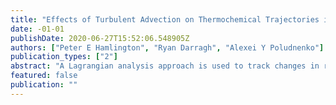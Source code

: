 ```yaml
---
title: "Effects of Turbulent Advection on Thermochemical Trajectories in Premixed Flames"
date: -01-01
publishDate: 2020-06-27T15:52:06.548905Z
authors: ["Peter E Hamlington", "Ryan Darragh", "Alexei Y Poludnenko"]
publication_types: ["2"]
abstract: "A Lagrangian analysis approach is used to track changes in reactant mass fraction and temperature within ﬂuid parcels during premixed combustion. Time series of the reactant mass fraction and temperature along ﬂuid parcel trajectories, termed “thermochemical trajectories,” are calculated using data from direct numerical simulations of unconﬁned premixed ﬂames for two different turbulence intensities. Both of the turbulence intensities are high, with Karlovtiz and Damköhler numbers corresponding a broadened ﬂame. By analyzing time series of reactant mass fraction and temperature along ﬂuid parcel trajectories, we show that fuel consumption and temperature rise within ﬂuid parcels are frequently non-monotonic, resulting in frequent cooling events even after the temperature within a parcel has risen to 1400 K or more. Through an analysis of dynamical effects in the governing equation for the reactant mass fraction, this non-monotonicity is shown to be due to strong molecular diffusive processes resulting from the creation of large thermochemical gradients by turbulent advection. Implications of these results for the understanding of turbulent premixed ﬂame dynamics and structure are outlined."
featured: false
publication: ""
---
```


